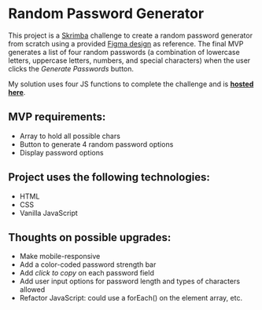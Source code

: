 # Random Password Generator

This project is a [Skrimba](https://scrimba.com/) challenge to create a random password generator from scratch using a provided [Figma design](https://www.figma.com/file/YRO9Iw5IYaOorjnRyNz4bV/Random-Password-Generator?node-id=0%3A1) as reference. The final MVP generates a list of four random passwords (a combination of lowercase letters, uppercase letters, numbers, and special characters) when the user clicks the _Generate Passwords_ button.

My solution uses four JS functions to complete the challenge and is **[hosted here](https://redirwin.github.io/password-generator/)**.

## MVP requirements:

- Array to hold all possible chars
- Button to generate 4 random password options
- Display password options

## Project uses the following technologies:

- HTML
- CSS
- Vanilla JavaScript

## Thoughts on possible upgrades:

- Make mobile-responsive
- Add a color-coded password strength bar
- Add _click to copy_ on each password field
- Add user input options for password length and types of characters allowed
- Refactor JavaScript: could use a forEach() on the element array, etc.

